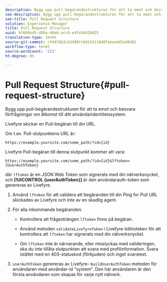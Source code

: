 ```yaml
---
description: Bygg upp pull-begärandestrukturen för att ta emot och besvara förfrågningar om åtkomst till ditt användaridentitetssystem.
seo-description: Bygg upp pull-begärandestrukturen för att ta emot och besvara förfrågningar om åtkomst till ditt användaridentitetssystem.
seo-title: Pull Request Structure
solution: Experience Manager
title: Pull Request Structure
uuid: bf6b9e45-d08a-48e6-acc6-e4fa56428d25
translation-type: tm+mt
source-git-commit: cf447db2cb3498fcb01b511848faeee4d1e48481
workflow-type: tm+mt
source-wordcount: '211'
ht-degree: 0%

---
```



# Pull Request Structure{#pull-request-structure}

Bygg upp pull-begärandestrukturen för att ta emot och besvara förfrågningar om åtkomst till ditt användaridentitetssystem.

Livefyre skickar en Pull-begäran till din URL.

Om t.ex. Pull-slutpunktens URL är:

```
https://example.yoursite.com/some_path/?id={id}
```

Livefyre Pull-begäran till denna slutpunkt kommer att vara:

```
https://example.yoursite.com/some_path/?id={id}&lftoken={UserAuthToken}
```

där `lftoken` är en JSON Web Token som signerats med din nätverksnyckel, och **[!UICONTROL {userAuthToken}]** är den användarauth-token som genereras av Livefyre.

1. Använd `lftoken` för att validera att begäranden till din Ping for Pull URL skickades av Livefyre och inte av en skadlig agent.
1. För alla inkommande begäranden:

   * Kontrollera att frågesträngen `lftoken` finns på begäran.
   * Använd metoden `validateLivefyreToken` i Livefyre-biblioteken för att kontrollera att `lftoken` har signerats med din nätverksnyckel.

   * Om `lftoken` inte är närvarande, eller misslyckas med valideringen, ska du inte tillåta slutpunkten att svara med profilinformation. Svara istället med en 403-statuskod (förbjuden) och inget svarstext.

1. `userAuthToken` genereras av Livefyre- `buildUserAuthToken` metoden för användaren med användar-id &quot;system&quot;. Den här användaren är den första användaren som skapas för varje nytt nätverk.
